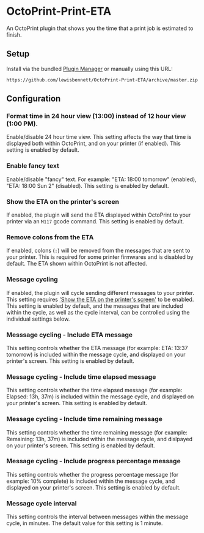 # OctoPrint-Print-ETA

An OctoPrint plugin that shows you the time that a print job is estimated to finish.

## Setup

Install via the bundled [Plugin Manager](https://docs.octoprint.org/en/master/bundledplugins/pluginmanager.html)
or manually using this URL:

```
https://github.com/lewisbennett/OctoPrint-Print-ETA/archive/master.zip
```

## Configuration

### Format time in 24 hour view (13:00) instead of 12 hour view (1:00 PM).

Enable/disable 24 hour time view. This setting affects the way that time is displayed both within OctoPrint, and on your printer (if enabled). This setting is enabled by default.

### Enable fancy text

Enable/disable "fancy" text. For example: "ETA: 18:00 tomorrow" (enabled), "ETA: 18:00 Sun 2" (disabled). This setting is enabled by default.

### Show the ETA on the printer's screen

If enabled, the plugin will send the ETA displayed within OctoPrint to your printer via an `M117` gcode command. This setting is enabled by default.

### Remove colons from the ETA

If enabled, colons (`:`) will be removed from the messages that are sent to your printer. This is required for some printer firmwares and is disabled by default. The ETA shown within OctoPrint is not affected.

### Message cycling

If enabled, the plugin will cycle sending different messages to your printer. This setting requires ['Show the ETA on the printer's screen'](#Show-the-ETA-on-the-printer's-screen) to be enabled. This setting is enabled by default, and the messages that are included within the cycle, as well as the cycle interval, can be controlled using the individual settings below.

### Messsage cycling - Include ETA message

This setting controls whether the ETA message (for example: ETA: 13:37 tomorrow) is included within the message cycle, and displayed on your printer's screen. This setting is enabled by default.

### Message cycling - Include time elapsed message

This setting controls whether the time elapsed message (for example: Elapsed: 13h, 37m) is included within the message cycle, and displayed on your printer's screen. This setting is enabled by default.

### Message cycling - Include time remaining message

This setting controls whether the time remaining message (for example: Remaining: 13h, 37m) is included within the message cycle, and dislpayed on your printer's screen. This setting is enabled by default.

### Message cycling - Include progress percentage message

This setting controls whether the progress percentage message (for example: 10% complete) is included within the message cycle, and displayed on your printer's screen. This setting is enabled by default.

### Message cycle interval

This setting controls the interval between messages within the message cycle, in minutes. The default value for this setting is 1 minute.
